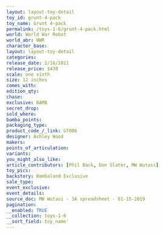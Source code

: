 ```yaml
---
layout: layout-toy-detail 
toy_id: grunt-4-pack
toy_name: Grunt 4-pack
permalink: /toys-1-6/grunt-4-pack.html
world: World War Robot
world_abr: WWR
character_base: 
layout: layout-toy-detail
categories: 
release_date: 2/16/2011
release_price: $430 
scale: one sixth
size: 12 inches
comes_with: 
edition_qty: 
chase: 
exclusive: BAMB
secret_drop: 
sold_where: 
bamba_points: 
packaging_type: 
product_code_/_link: GT006
designer: Ashley Wood
makers: 
points_of_articulation: 
variants: 
you_might_also_like: 
article_contributors: [Phil Back, Don Slater, MW Wutasi]
toy_pics: 
backstory: Bambaland Exclusive
sale_type: 
event_exclusive: 
event_details: 
source_doc: MW Wutasi - 3A spreadsheet - 01-15-2019
pagination: 
__enabled: TRUE
__collection: toys-1-6
__sort_field: toy_name'
---
```

